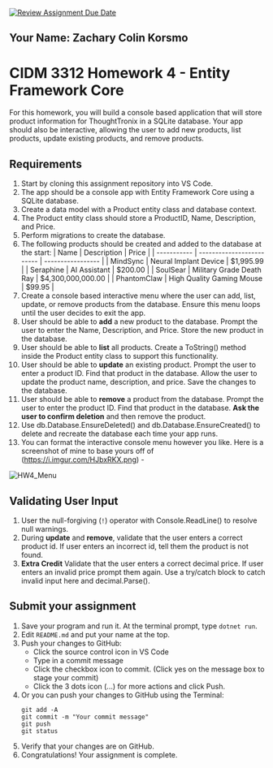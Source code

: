 [![Review Assignment Due Date](https://classroom.github.com/assets/deadline-readme-button-22041afd0340ce965d47ae6ef1cefeee28c7c493a6346c4f15d667ab976d596c.svg)](https://classroom.github.com/a/YIwjqDNI)
## Your Name: Zachary Colin Korsmo

# CIDM 3312 Homework 4 - Entity Framework Core
For this homework, you will build a console based application that will store product information for ThoughtTronix in a SQLite database. Your app should also be interactive, allowing the user to add new products, list products, update existing products, and remove products.

## Requirements
1. Start by cloning this assignment repository into VS Code.
2. The app should be a console app with Entity Framework Core using a SQLite database.
3. Create a data model with a Product entity class and database context.
4. The Product entity class should store a ProductID, Name, Description, and Price.
5. Perform migrations to create the database.
6. The following products should be created and added to the database at the start:
   | Name        | Description               | Price             |
   | ----------- | ------------------------- | ----------------- |
   | MindSync    | Neural Implant Device     | $1,995.99         |
   | Seraphine   | AI Assistant              | $200.00           |
   | SoulSear    | Military Grade Death Ray  | $4,300,000,000.00 |
   | PhantomClaw | High Quality Gaming Mouse | $99.95            |
7. Create a console based interactive menu where the user can add, list, update, or remove products from the database. Ensure this menu loops until the user decides to exit the app.
8. User should be able to **add** a new product to the database. Prompt the user to enter the Name, Description, and Price. Store the new product in the database.
9. User should be able to **list** all products. Create a ToString() method inside the Product entity class to support this functionality.
10. User should be able to **update** an existing product. Prompt the user to enter a product ID. Find that product in the database. Allow the user to update the product name, description, and price. Save the changes to the database.
11. User should be able to **remove** a product from the database. Prompt the user to enter the product ID. Find that product in the database. **Ask the user to confirm deletion** and then remove the product.
12. Use db.Database.EnsureDeleted() and db.Database.EnsureCreated() to delete and recreate the database each time your app runs.
13. You can format the interactive console menu however you like. Here is a screenshot of mine to base yours off of (https://i.imgur.com/HJbxRKX.png) -

![HW4_Menu](https://i.imgur.com/HJbxRKX.png)

## Validating User Input
1. User the null-forgiving (`!`) operator with Console.ReadLine() to resolve null warnings.
2. During **update** and **remove**, validate that the user enters a correct product id. If user enters an incorrect id, tell them the product is not found.
3. **Extra Credit** Validate that the user enters a correct decimal price. If user enters an invalid price prompt them again. Use a try/catch block to catch invalid input here and decimal.Parse().

## Submit your assignment
1. Save your program and run it. At the terminal prompt, type `dotnet run`.
2. Edit `README.md` and put your name at the top.
3. Push your changes to GitHub:
    - Click the source control icon in VS Code
    - Type in a commit message
    - Click the checkbox icon to commit. (Click yes on the message box to stage your commit)
    - Click the 3 dots icon (...) for more actions and click Push.
4. Or you can push your changes to GitHub using the Terminal:
    ```
    git add -A
    git commit -m "Your commit message"
    git push
    git status
    ```
5. Verify that your changes are on GitHub.
6. Congratulations! Your assignment is complete.
